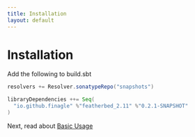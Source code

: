 ```yaml
---
title: Installation
layout: default
---
```


# Installation

Add the following to build.sbt

```scala
resolvers += Resolver.sonatypeRepo("snapshots")

libraryDependencies ++= Seq(
  "io.github.finagle" %"featherbed_2.11" %"0.2.1-SNAPSHOT"
)
```
Next, read about [Basic Usage](02-basic-usage.html)
